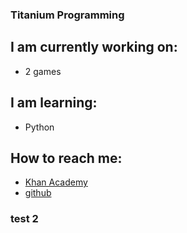 ### Titanium Programming

<!--
**Titanium-Programming/Titanium-Programming** is a ✨ _special_ ✨ repository because its `README.md` (this file) appears on your GitHub profile.

Here are some ideas to get you started:

- 🔭 I’m currently working on ...
- 🌱 I’m currently learning ...
- 👯 I’m looking to collaborate on ...
- 🤔 I’m looking for help with ...
- 💬 Ask me about ...
- 📫 How to reach me: ...
- 😄 Pronouns: ...
- ⚡ Fun fact: ...
-->
## I am currently working on:
 - 2 games

## I am learning:
 - Python

## How to reach me:
 - [Khan Academy](https://www.khanacademy.org/profile/kaid_50708538864371849001721/)
 - [github](https://github.com/Titanium-Programming/)
 
 <h3>test 2</h3>
